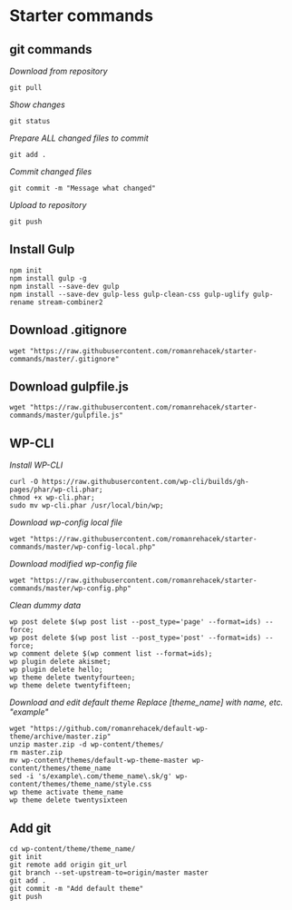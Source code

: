 # Starter commands

## git commands
*Download from repository*
```
git pull
```

*Show changes*
```
git status
```

*Prepare ALL changed files to commit*
```
git add .
```

*Commit changed files*
```
git commit -m "Message what changed"
```

*Upload to repository*
```
git push
```

## Install Gulp

```
npm init
npm install gulp -g
npm install --save-dev gulp
npm install --save-dev gulp-less gulp-clean-css gulp-uglify gulp-rename stream-combiner2
```

## Download .gitignore
```
wget "https://raw.githubusercontent.com/romanrehacek/starter-commands/master/.gitignore"
```

## Download gulpfile.js

```
wget "https://raw.githubusercontent.com/romanrehacek/starter-commands/master/gulpfile.js"
```

## WP-CLI
*Install WP-CLI*
```
curl -O https://raw.githubusercontent.com/wp-cli/builds/gh-pages/phar/wp-cli.phar;
chmod +x wp-cli.phar; 
sudo mv wp-cli.phar /usr/local/bin/wp;

```

*Download wp-config local file*
```
wget "https://raw.githubusercontent.com/romanrehacek/starter-commands/master/wp-config-local.php"
```

*Download modified wp-config file*
```
wget "https://raw.githubusercontent.com/romanrehacek/starter-commands/master/wp-config.php"
```

*Clean dummy data*
```
wp post delete $(wp post list --post_type='page' --format=ids) --force;
wp post delete $(wp post list --post_type='post' --format=ids) --force;
wp comment delete $(wp comment list --format=ids);
wp plugin delete akismet;
wp plugin delete hello;
wp theme delete twentyfourteen;
wp theme delete twentyfifteen;
```

*Download and edit default theme*
*Replace [theme_name] with name, etc. "example"*
```
wget "https://github.com/romanrehacek/default-wp-theme/archive/master.zip"
unzip master.zip -d wp-content/themes/
rm master.zip
mv wp-content/themes/default-wp-theme-master wp-content/themes/theme_name
sed -i 's/example\.com/theme_name\.sk/g' wp-content/themes/theme_name/style.css
wp theme activate theme_name
wp theme delete twentysixteen
```

## Add git
```
cd wp-content/theme/theme_name/
git init
git remote add origin git_url
git branch --set-upstream-to=origin/master master
git add .
git commit -m "Add default theme"
git push
```
